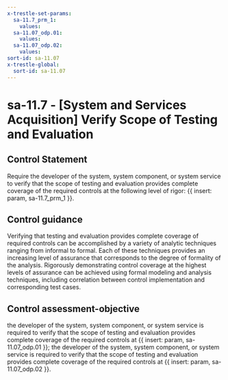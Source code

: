 ```yaml
---
x-trestle-set-params:
  sa-11.7_prm_1:
    values:
  sa-11.07_odp.01:
    values:
  sa-11.07_odp.02:
    values:
sort-id: sa-11.07
x-trestle-global:
  sort-id: sa-11.07
---
```


# sa-11.7 - \[System and Services Acquisition\] Verify Scope of Testing and Evaluation

## Control Statement

Require the developer of the system, system component, or system service to verify that the scope of testing and evaluation provides complete coverage of the required controls at the following level of rigor: {{ insert: param, sa-11.7_prm_1 }}.

## Control guidance

Verifying that testing and evaluation provides complete coverage of required controls can be accomplished by a variety of analytic techniques ranging from informal to formal. Each of these techniques provides an increasing level of assurance that corresponds to the degree of formality of the analysis. Rigorously demonstrating control coverage at the highest levels of assurance can be achieved using formal modeling and analysis techniques, including correlation between control implementation and corresponding test cases.

## Control assessment-objective

the developer of the system, system component, or system service is required to verify that the scope of testing and evaluation provides complete coverage of the required controls at {{ insert: param, sa-11.07_odp.01 }};
the developer of the system, system component, or system service is required to verify that the scope of testing and evaluation provides complete coverage of the required controls at {{ insert: param, sa-11.07_odp.02 }}.
